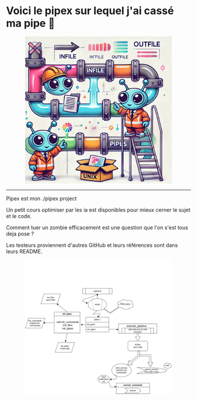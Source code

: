 # Voici le pipex sur lequel j'ai cassé ma pipe 🚀

<p align="center">
    <img src="Doc_Info/img/alien.png" alt="Process" width="400">
</p>

---

Pipex est mon ./pipex project 

Un petit cours optimiser par les ia est disponibles pour mieux cerner le sujet et le code.

Comment tuer un zombie efficacement est une question que l'on s'est tous deja pose ?

Les testeurs proviennent d'autres GitHub et leurs références sont dans leurs README.

<p align="center">
    <img src="Doc_Info/img/diag.png" alt="Diagramme" width="400">
</p>

